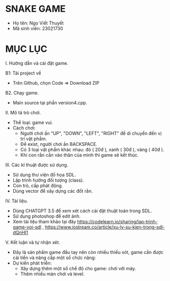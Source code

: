    # SNAKE GAME
- Họ tên: Ngọ Viết Thuyết 
- Mã sinh viên: 23021730
  
# MỤC LỤC
  
I. Hướng dẫn và cài đặt game.

B1: Tải project về
- Trên Github, chọn Code => Download ZIP
  
B2. Chạy game.
- Main source tại phần version4.cpp.
  
II. Mô tả trò chơi.
- Thể loại: game vui.
- Cách chơi:
   + Người chơi ấn "UP", "DOWN", "LEFT", "RIGHT" để di chuyển đến vị trí vật phẩm.
   + Để exist, người chơi ấn BACKSPACE. 
   + Có 3 loại vật phẩm khác nhau: đỏ ( 20đ ), xanh ( 30đ ), vàng ( 40đ ).
   + Khi con rắn cắn vào thân của mình thì game sẽ kết thúc.
     
III. Các kĩ thuật được sử dụng.
- Sử dụng thư viện đồ họa SDL. 
- Lập trình hướng đối tượng (class).
- Con trỏ, cấp phát động.
- Dùng vector để xây dựng các đốt rắn.
  
IV. Tài liệu.
- Dùng CHATGPT 3.5 để xem xét cách cài đặt thuật toán trong SDL.
- Sử dụng photoshop để edit ảnh.
- Xem tài liệu tham khảo tại đây https://codelearn.io/sharing/lap-trinh-game-voi-sdl , https://www.iostream.co/article/xu-ly-su-kien-trong-sdl-dQnHl1
  
V. Kết luận và tự nhận xét.
- Đây là sản phầm game đầu tay nên còn nhiều thiếu xót, game cần được cải tiến và nâng cấp một số chức năng:
- Dự kiến phát triển:
  + Xây dựng thêm một số chế độ cho game: chơi với máy.
  + Thêm nhiều màn chơi và level.
  
